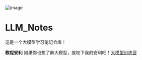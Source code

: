 ![image]()
# LLM_Notes  
这是一个大模型学习笔记仓库！  

**教程安利**   如果你也想了解大模型，就吃下我的安利吧！[大模型训练营](https://github.com/InternLM/Tutorial)
